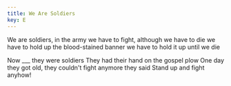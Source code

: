 ```yaml
---
title: We Are Soldiers
key: E
---
```


We are soldiers, in the army
we have to fight,
although we have to die
we have to hold up the blood-stained banner
we have to hold it up until we die

Now ___ they were soldiers
They had their hand on the gospel plow
One day they got old, 
they couldn't fight anymore they said 
Stand up and fight anyhow!

